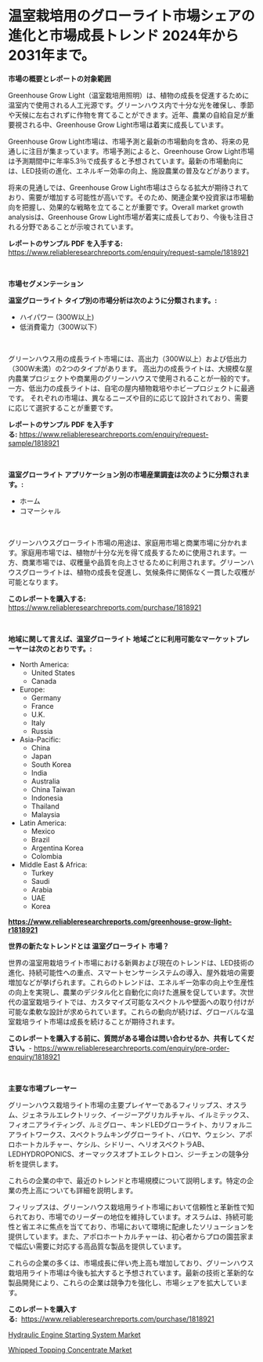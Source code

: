 <p><h1>温室栽培用のグローライト市場シェアの進化と市場成長トレンド 2024年から2031年まで。</h1></p><p><strong>市場の概要とレポートの対象範囲</strong></p>
<p><p>Greenhouse Grow Light（温室栽培用照明）は、植物の成長を促進するために温室内で使用される人工光源です。グリーンハウス内で十分な光を確保し、季節や天候に左右されずに作物を育てることができます。近年、農業の自給自足が重要視される中、Greenhouse Grow Light市場は着実に成長しています。</p><p>Greenhouse Grow Light市場は、市場予測と最新の市場動向を含め、将来の見通しに注目が集まっています。市場予測によると、Greenhouse Grow Light市場は予測期間中に年率5.3％で成長すると予想されています。最新の市場動向には、LED技術の進化、エネルギー効率の向上、施設農業の普及などがあります。</p><p>将来の見通しでは、Greenhouse Grow Light市場はさらなる拡大が期待されており、需要が増加する可能性が高いです。そのため、関連企業や投資家は市場動向を把握し、効果的な戦略を立てることが重要です。Overall market growth analysisは、Greenhouse Grow Light市場が着実に成長しており、今後も注目される分野であることが示唆されています。</p></p>
<p><strong>レポートのサンプル PDF を入手する:</strong> <a href="https://www.reliableresearchreports.com/enquiry/request-sample/1818921">https://www.reliableresearchreports.com/enquiry/request-sample/1818921</a></p>
<p>&nbsp;</p>
<p><strong>市場セグメンテーション</strong></p>
<p><strong>温室グローライト タイプ別の市場分析は次のように分類されます。:</strong></p>
<p><ul><li>ハイパワー (300W以上)</li><li>低消費電力（300W以下）</li></ul></p>
<p>&nbsp;</p>
<p><p>グリーンハウス用の成長ライト市場には、高出力（300W以上）および低出力（300W未満）の2つのタイプがあります。 高出力の成長ライトは、大規模な屋内農業プロジェクトや商業用のグリーンハウスで使用されることが一般的です。 一方、低出力の成長ライトは、自宅の屋内植物栽培やホビープロジェクトに最適です。 それぞれの市場は、異なるニーズや目的に応じて設計されており、需要に応じて選択することが重要です。</p></p>
<p><strong>レポートのサンプル PDF を入手する:</strong>&nbsp;<a href="https://www.reliableresearchreports.com/enquiry/request-sample/1818921">https://www.reliableresearchreports.com/enquiry/request-sample/1818921</a></p>
<p>&nbsp;</p>
<p><strong> 温室グローライト アプリケーション別の市場産業調査は次のように分類されます。:</strong></p>
<p><ul><li>ホーム</li><li>コマーシャル</li></ul></p>
<p>&nbsp;</p>
<p><p>グリーンハウスグローライト市場の用途は、家庭用市場と商業市場に分かれます。家庭用市場では、植物が十分な光を得て成長するために使用されます。一方、商業市場では、収穫量や品質を向上させるために利用されます。グリーンハウスグローライトは、植物の成長を促進し、気候条件に関係なく一貫した収穫が可能となります。</p></p>
<p><strong>このレポートを購入する:</strong>&nbsp; <a href="https://www.reliableresearchreports.com/purchase/1818921">https://www.reliableresearchreports.com/purchase/1818921</a></p>
<p>&nbsp;</p>
<p><strong>地域に関して言えば、温室グローライト 地域ごとに利用可能なマーケットプレーヤーは次のとおりです。:</strong></p>
<p><ul>
    <li>
        North America:
        <ul>
            <li>United States</li>
            <li>Canada</li>
        </ul>
    </li>
    <li>
        Europe:
        <ul>
            <li>Germany</li>
            <li>France</li>
            <li>U.K.</li>
            <li>Italy</li>
            <li>Russia</li>
        </ul>
    </li>
    <li>
        Asia-Pacific:
        <ul>
            <li>China</li>
            <li>Japan</li>
            <li>South Korea</li>
            <li>India</li>
            <li>Australia</li>
            <li>China Taiwan</li>
            <li>Indonesia</li>
            <li>Thailand</li>
            <li>Malaysia</li>
        </ul>
    </li>
    <li>
        Latin America:
        <ul>
            <li>Mexico</li>
            <li>Brazil</li>
            <li>Argentina Korea</li>
            <li>Colombia</li>
        </ul>
    </li>
    <li>
        Middle East & Africa:
        <ul>
            <li>Turkey</li>
            <li>Saudi</li>
            <li>Arabia</li>
            <li>UAE</li>
            <li>Korea</li>
        </ul>
    </li>
    </ul></p>
<p><strong><a href="https://www.reliableresearchreports.com/greenhouse-grow-light-r1818921">https://www.reliableresearchreports.com/greenhouse-grow-light-r1818921</a></strong>&nbsp;</p>
<p><strong>世界の新たなトレンドとは 温室グローライト 市場？</strong></p>
<p><p>世界の温室用栽培ライト市場における新興および現在のトレンドは、LED技術の進化、持続可能性への重点、スマートセンサーシステムの導入、屋外栽培の需要増加などが挙げられます。これらのトレンドは、エネルギー効率の向上や生産性の向上を実現し、農業のデジタル化と自動化に向けた進展を促しています。次世代の温室栽培ライトでは、カスタマイズ可能なスペクトルや壁面への取り付けが可能な柔軟な設計が求められています。これらの動向が続けば、グローバルな温室栽培ライト市場は成長を続けることが期待されます。</p></p>
<p><strong>このレポートを購入する前に、質問がある場合は問い合わせるか、共有してください。</strong>- <a href="https://www.reliableresearchreports.com/enquiry/pre-order-enquiry/1818921">https://www.reliableresearchreports.com/enquiry/pre-order-enquiry/1818921</a></p>
<p>&nbsp;</p>
<p><strong>主要な市場プレーヤー</strong></p>
<p><p>グリーンハウス栽培ライト市場の主要プレイヤーであるフィリップス、オスラム、ジェネラルエレクトリック、イージーアグリカルチャル、イルミテックス、フィオニアライティング、ルミグロー、キンドLEDグローライト、カリフォルニアライトワークス、スペクトラムキンググローライト、バロヤ、ウェシン、アポロホートカルチャー、ケシル、シドリー、ヘリオスペクトラAB、LEDHYDROPONICS、オーマックスオプトエレクトロン、ジーチェンの競争分析を提供します。</p><p>これらの企業の中で、最近のトレンドと市場規模について説明します。特定の企業の売上高についても詳細を説明します。</p><p>フィリップスは、グリーンハウス栽培用ライト市場において信頼性と革新性で知られており、市場でのリーダーの地位を維持しています。オスラムは、持続可能性と省エネに焦点を当てており、市場において環境に配慮したソリューションを提供しています。また、アポロホートカルチャーは、初心者からプロの園芸家まで幅広い需要に対応する高品質な製品を提供しています。</p><p>これらの企業の多くは、市場成長に伴い売上高も増加しており、グリーンハウス栽培用ライト市場は今後も拡大すると予想されています。最新の技術と革新的な製品開発により、これらの企業は競争力を強化し、市場シェアを拡大しています。</p></p>
<p><strong>このレポートを購入する:</strong>&nbsp;&nbsp;<a href="https://www.reliableresearchreports.com/purchase/1818921">https://www.reliableresearchreports.com/purchase/1818921</a></p>
<p><p><a href="https://github.com/Angelnienowdseej3e45z3p8c/Market-Research-Report-List-2/blob/main/hydraulic-engine-starting-system-market.md">Hydraulic Engine Starting System Market</a></p><p><a href="https://extreme-scabiosa-c81.notion.site/Analyzing-Whipped-Topping-Concentrate-Market-Global-Industry-Perspective-and-Forecast-2024-to-2031-0de358e825de4d25aceb0e412b77797b">Whipped Topping Concentrate Market</a></p></p>